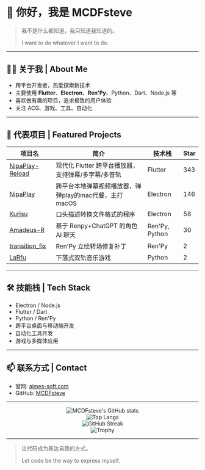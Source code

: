 # 👋 你好，我是 MCDFsteve

> 我不是什么都知道，我只知道我知道的。
> 
> I want to do whatever I want to do.

---

## 🧑‍💻 关于我 | About Me

- 跨平台开发者，热爱探索新技术
- 主要使用 **Flutter**、**Electron**、**Ren'Py**、Python、Dart、Node.js 等
- 喜欢做有趣的项目，追求极致的用户体验
- 关注 ACG、游戏、工具、自动化

---

## 🚀 代表项目 | Featured Projects

| 项目名 | 简介 | 技术栈 | Star |
| ------ | ------------------------------------------------------------ | ------ | ---- |
| [NipaPlay-Reload](https://github.com/MCDFsteve/NipaPlay-Reload) | 现代化 Flutter 跨平台播放器，支持弹幕/多字幕/多音轨 | Flutter | 343 |
| [NipaPlay](https://github.com/MCDFsteve/NipaPlay) | 跨平台本地弹幕视频播放器，弹弹play的mac代餐，主打 macOS | Electron | 146 |
| [Kurisu](https://github.com/MCDFsteve/Kurisu) | 口头描述转换文件格式的程序 | Electron | 58 |
| [Amadeus-R](https://github.com/MCDFsteve/Amadeus-R) | 基于 Renpy+ChatGPT 的角色 AI 聊天 | Ren'Py, Python | 30 |
| [transition_fix](https://github.com/MCDFsteve/transition_fix) | Ren'Py 立绘转场修复补丁 | Ren'Py | 2 |
| [LaRfu](https://github.com/MCDFsteve/LaRfu) | 下落式双轨音乐游戏 | Python | 2 |

---

## 🛠️ 技能栈 | Tech Stack

- Electron / Node.js
- Flutter / Dart
- Python / Ren'Py
- 跨平台桌面与移动端开发
- 自动化工具开发
- 游戏与多媒体应用

---

## 📫 联系方式 | Contact

- 官网: [aimes-soft.com](https://aimes-soft.com)
- GitHub: [MCDFsteve](https://github.com/MCDFsteve)

---

<p align="center">
  <img src="https://github-readme-stats.vercel.app/api?username=MCDFsteve&show_icons=true&theme=tokyonight" alt="MCDFsteve's GitHub stats"/>
  <br/>
  <img src="https://github-readme-stats.vercel.app/api/top-langs/?username=MCDFsteve&layout=compact&theme=tokyonight" alt="Top Langs"/>
  <br/>
  <img src="https://github-readme-streak-stats.herokuapp.com/?user=MCDFsteve&theme=tokyonight" alt="GitHub Streak"/>
  <br/>
  <img src="https://github-profile-trophy.vercel.app/?username=MCDFsteve&theme=tokyonight&column=6" alt="Trophy"/>
</p>

---

> 让代码成为表达自我的方式。
> 
> Let code be the way to express myself. 